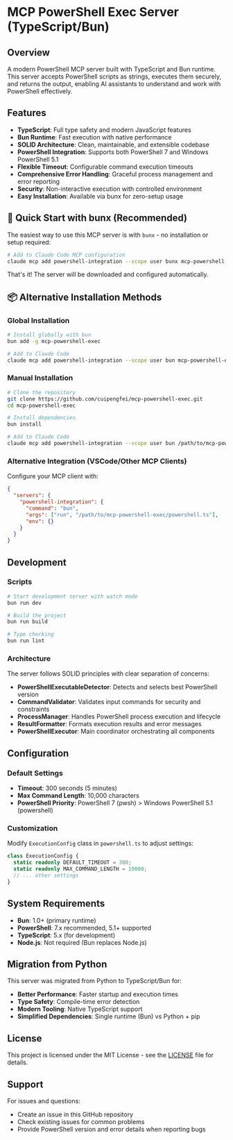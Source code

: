 # MCP PowerShell Exec Server (TypeScript/Bun)

## Overview
A modern PowerShell MCP server built with TypeScript and Bun runtime. This server accepts PowerShell scripts as strings, executes them securely, and returns the output, enabling AI assistants to understand and work with PowerShell effectively.

## Features
- **TypeScript**: Full type safety and modern JavaScript features
- **Bun Runtime**: Fast execution with native performance
- **SOLID Architecture**: Clean, maintainable, and extensible codebase
- **PowerShell Integration**: Supports both PowerShell 7 and Windows PowerShell 5.1
- **Flexible Timeout**: Configurable command execution timeouts
- **Comprehensive Error Handling**: Graceful process management and error reporting
- **Security**: Non-interactive execution with controlled environment
- **Easy Installation**: Available via bunx for zero-setup usage

## 🚀 Quick Start with bunx (Recommended)

The easiest way to use this MCP server is with `bunx` - no installation or setup required:

```bash
# Add to Claude Code MCP configuration
claude mcp add powershell-integration --scope user bunx mcp-powershell-exec
```

That's it! The server will be downloaded and configured automatically.

## 📦 Alternative Installation Methods

### Global Installation

```bash
# Install globally with bun
bun add -g mcp-powershell-exec

# Add to Claude Code
claude mcp add powershell-integration --scope user bun mcp-powershell-exec
```

### Manual Installation

```bash
# Clone the repository
git clone https://github.com/cuipengfei/mcp-powershell-exec.git
cd mcp-powershell-exec

# Install dependencies
bun install

# Add to Claude Code
claude mcp add powershell-integration --scope user bun /path/to/mcp-powershell-exec/powershell.ts
```

### Alternative Integration (VSCode/Other MCP Clients)

Configure your MCP client with:
```json
{
  "servers": {
    "powershell-integration": {
      "command": "bun",
      "args": ["run", "/path/to/mcp-powershell-exec/powershell.ts"],
      "env": {}
    }
  }
}
```

## Development

### Scripts
```bash
# Start development server with watch mode
bun run dev

# Build the project
bun run build

# Type checking
bun run lint
```

### Architecture

The server follows SOLID principles with clear separation of concerns:

- **PowerShellExecutableDetector**: Detects and selects best PowerShell version
- **CommandValidator**: Validates input commands for security and constraints
- **ProcessManager**: Handles PowerShell process execution and lifecycle
- **ResultFormatter**: Formats execution results and error messages
- **PowerShellExecutor**: Main coordinator orchestrating all components

## Configuration

### Default Settings
- **Timeout**: 300 seconds (5 minutes)
- **Max Command Length**: 10,000 characters
- **PowerShell Priority**: PowerShell 7 (pwsh) > Windows PowerShell 5.1 (powershell)

### Customization
Modify `ExecutionConfig` class in `powershell.ts` to adjust settings:
```typescript
class ExecutionConfig {
  static readonly DEFAULT_TIMEOUT = 300;
  static readonly MAX_COMMAND_LENGTH = 10000;
  // ... other settings
}
```

## System Requirements

- **Bun**: 1.0+ (primary runtime)
- **PowerShell**: 7.x recommended, 5.1+ supported
- **TypeScript**: 5.x (for development)
- **Node.js**: Not required (Bun replaces Node.js)

## Migration from Python

This server was migrated from Python to TypeScript/Bun for:
- **Better Performance**: Faster startup and execution times
- **Type Safety**: Compile-time error detection
- **Modern Tooling**: Native TypeScript support
- **Simplified Dependencies**: Single runtime (Bun) vs Python + pip

## License

This project is licensed under the MIT License - see the [LICENSE](LICENSE) file for details.

## Support

For issues and questions:
- Create an issue in this GitHub repository
- Check existing issues for common problems
- Provide PowerShell version and error details when reporting bugs
